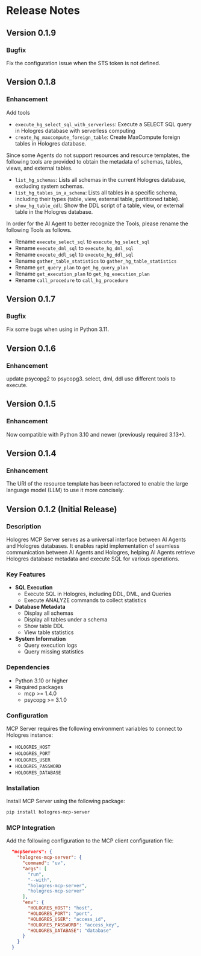 # Release Notes
## Version 0.1.9
### Bugfix
Fix the configuration issue when the STS token is not defined.

## Version 0.1.8
### Enhancement
Add tools
- `execute_hg_select_sql_with_serverless`: Execute a SELECT SQL query in Hologres database with serverless computing
- `create_hg_maxcompute_foreign_table`: Create MaxCompute foreign tables in Hologres database.

Since some Agents do not support resources and resource templates, the following tools are provided to obtain the metadata of schemas, tables, views, and external tables.
- `list_hg_schemas`: Lists all schemas in the current Hologres database, excluding system schemas.
- `list_hg_tables_in_a_schema`: Lists all tables in a specific schema, including their types (table, view, external table, partitioned table).
- `show_hg_table_ddl`: Show the DDL script of a table, view, or external table in the Hologres database.

In order for the AI Agent to better recognize the Tools, please rename the following Tools as follows.
- Rename `execute_select_sql` to `execute_hg_select_sql`
- Rename `execute_dml_sql` to `execute_hg_dml_sql`
- Rename `execute_ddl_sql` to `execute_hg_ddl_sql`
- Rename `gather_table_statistics` to `gather_hg_table_statistics`
- Rename `get_query_plan` to `get_hg_query_plan`
- Rename `get_execution_plan` to `get_hg_execution_plan`
- Rename `call_procedure` to `call_hg_procedure`

## Version 0.1.7
### Bugfix
Fix some bugs when using in Python 3.11.

## Version 0.1.6
### Enhancement
update psycopg2 to psycopg3.
select, dml, ddl use different tools to execute.

## Version 0.1.5
### Enhancement
Now compatible with Python 3.10 and newer (previously required 3.13+).

## Version 0.1.4
### Enhancement
The URI of the resource template has been refactored to enable the large language model (LLM) to use it more concisely.

## Version 0.1.2 (Initial Release)
### Description
Hologres MCP Server serves as a universal interface between AI Agents and Hologres databases. It enables rapid implementation of seamless communication between AI Agents and Hologres, helping AI Agents retrieve Hologres database metadata and execute SQL for various operations.

### Key Features
- **SQL Execution**
  - Execute SQL in Hologres, including DDL, DML, and Queries
  - Execute ANALYZE commands to collect statistics
- **Database Metadata**
  - Display all schemas
  - Display all tables under a schema
  - Show table DDL
  - View table statistics
- **System Information**
  - Query execution logs
  - Query missing statistics

### Dependencies
- Python 3.10 or higher
- Required packages
  - mcp >= 1.4.0
  - psycopg >= 3.1.0

### Configuration
MCP Server requires the following environment variables to connect to Hologres instance:
- `HOLOGRES_HOST`
- `HOLOGRES_PORT`
- `HOLOGRES_USER`
- `HOLOGRES_PASSWORD`
- `HOLOGRES_DATABASE`

### Installation
Install MCP Server using the following package:
```bash
pip install hologres-mcp-server
```

### MCP Integration
Add the following configuration to the MCP client configuration file:
```json
  "mcpServers": {
    "hologres-mcp-server": {
      "command": "uv",
      "args": [
        "run",
        "--with",
        "hologres-mcp-server",
        "hologres-mcp-server"
      ],
      "env": {
        "HOLOGRES_HOST": "host",
        "HOLOGRES_PORT": "port",
        "HOLOGRES_USER": "access_id",
        "HOLOGRES_PASSWORD": "access_key",
        "HOLOGRES_DATABASE": "database"
      }
    }
  }
```
